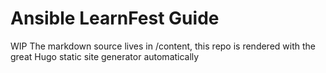# Ansible LearnFest Guide

WIP
The markdown source lives in /content, this repo is rendered with the great Hugo static site generator automatically 

